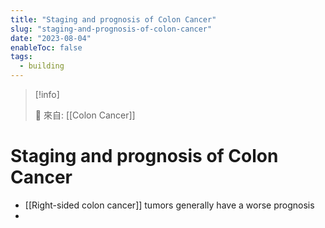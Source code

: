 ```yaml
---
title: "Staging and prognosis of Colon Cancer"
slug: "staging-and-prognosis-of-colon-cancer"
date: "2023-08-04"
enableToc: false
tags:
  - building
---
```


> [!info]
>
> 🌱 來自: [[Colon Cancer]]

# Staging and prognosis of Colon Cancer

- [[Right-sided colon cancer]] tumors generally have a worse prognosis
- 

